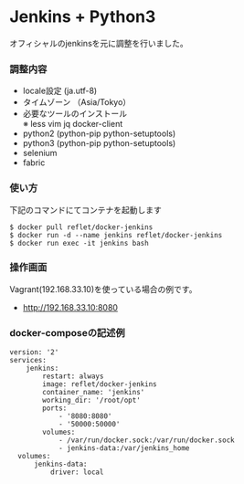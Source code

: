 # Jenkins + Python3

オフィシャルのjenkinsを元に調整を行いました。

### 調整内容

* locale設定 (ja.utf-8)
* タイムゾーン （Asia/Tokyo）
* 必要なツールのインストール  
※ less vim jq docker-client
* python2 (python-pip python-setuptools)
* python3 (python-pip python-setuptools)
* selenium
* fabric

### 使い方

下記のコマンドにてコンテナを起動します

```
$ docker pull reflet/docker-jenkins
$ docker run -d --name jenkins reflet/docker-jenkins
$ docker run exec -it jenkins bash
```

### 操作画面
Vagrant(192.168.33.10)を使っている場合の例です。

* http://192.168.33.10:8080

### docker-composeの記述例

```
version: '2'
services:
    jenkins:
        restart: always
        image: reflet/docker-jenkins
        container_name: 'jenkins'
        working_dir: '/root/opt'
        ports:
            - '8080:8080'
            - '50000:50000'
        volumes:
            - /var/run/docker.sock:/var/run/docker.sock
            - jenkins-data:/var/jenkins_home
  volumes:
      jenkins-data:
          driver: local
```
